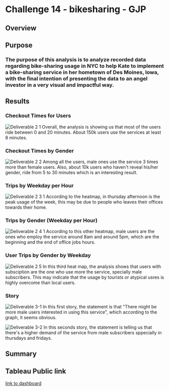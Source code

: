 # Challenge 14 - bikesharing - GJP

## Overview

## Purpose
### The purpose of this analysis is to analyze recorded data regarding bike-sharing usage in NYC to help Kate to implement a bike-sharing service in her hometown of Des Moines, Iowa, with the final intention of presenting the data to an angel investor in a very visual and impactful way.

## Results

### Checkout Times for Users

![Deliverable 2 1](https://user-images.githubusercontent.com/88596274/148620061-a806d88f-68de-4cfe-9ace-97a28ac597e8.png)
Overall, the analysis is showing us that most of the users ride between 0 and 20 minutes. About 150k users use the services at least 8 minutes. 

### Checkout Times by Gender

![Deliverable 2 2](https://user-images.githubusercontent.com/88596274/148620065-181eff85-9664-43de-b8fa-fe058a90b759.png)
Among all the users, male ones use the service 3 times more than female users. Also, about 10k users who haven't reveal his/her gender, ride from 5 to 30 minutes which is an interesting result.

### Trips by Weekday per Hour

![Deliverable 2 3 1](https://user-images.githubusercontent.com/88596274/148620235-4cba3040-2641-4af2-bfe1-78b250d42f46.png)
According to the heatmap, in thursday afternoon is the peak usage of the week, this may be due to people who leaves their offices towards their home.

### Trips by Gender (Weekday per Hour)

![Deliverable 2 4 1](https://user-images.githubusercontent.com/88596274/148620237-65697278-9260-4310-970e-03ada0012937.png)
According to this other heatmap, male users are the ones who employ the service around 8am and around 5pm, which are the beginning and the end of office jobs hours.

### User Trips by Gender by Weekday

![Deliverable 2 5](https://user-images.githubusercontent.com/88596274/148620100-8b47ac87-93d1-4522-8b16-efb1ea2c0d10.png)
In this third heat map, the analysis shows that users with subsciption are the one who use more the service, specially male subscribers. This may indicate that the usage by tourists or atypical usres is highly overcome than local users.

### Story
![Deliverable 3-1](https://user-images.githubusercontent.com/88596274/148620104-b37a12da-bd5c-46c4-8189-f846fbdcbcc3.png)
In this first story, the statement is that "There might be more male users interested in using this service", which according to the graph, it seems obvious.

![Deliverable 3-2](https://user-images.githubusercontent.com/88596274/148620108-74b29311-c170-41b8-8201-a8f87fd4f2e8.png)
In this seconds story, the statement is telling us that there's a higher demand of the service from male subscribers sppecially in thursdays and fridays.

## Summary

### 

## Tableau Public link
[link to dashboard](https://public.tableau.com/app/profile/gerardo.jimenez)
